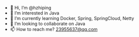 - 👋 Hi, I’m @hzhiping
- 👀 I’m interested in Java
- 🌱 I’m currently learning Docker, Spring, SpringCloud, Netty
- 💞️ I’m looking to collaborate on Java
- 📫 How to reach me? 23955637@qq.com

<!---
hzhiping/hzhiping is a ✨ special ✨ repository because its `README.md` (this file) appears on your GitHub profile.
You can click the Preview link to take a look at your changes.
--->

